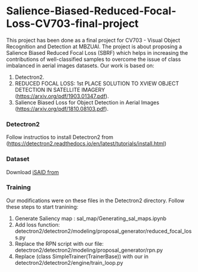 # Salience-Biased-Reduced-Focal-Loss-CV703-final-project

This project has been done as a final project for CV703 - Visual Object Recognition and Detection at MBZUAI. The project is about proposing a Salience Biased Reduced Focal Loss (SBRF) which helps in increasing the contributions of well-classified samples to overcome the issue of class imbalanced in aerial images datasets. Our work is based on:

1. Detectron2.
2. REDUCED FOCAL LOSS: 1st PLACE SOLUTION TO XVIEW OBJECT DETECTION IN SATELLITE IMAGERY (https://arxiv.org/pdf/1903.01347.pdf).
3. Salience Biased Loss for Object Detection in Aerial Images (https://arxiv.org/pdf/1810.08103.pdf).

### Detectron2
Follow instructios to install Detectron2 from (https://detectron2.readthedocs.io/en/latest/tutorials/install.html)

### Dataset
Download [iSAID from](https://captain-whu.github.io/iSAID/dataset.html)

### Training 
Our modifications were on these files in the Detectron2 directory. Follow these steps to start tranining:

1. Generate Saliency map : sal_map/Generating_sal_maps.ipynb
2. Add loss function: detectron2/detectron2/modeling/proposal_generator/reduced_focal_loss.py
3. Replace the RPN script with our file: detectron2/detectron2/modeling/proposal_generator/rpn.py
4. Replace (class SimpleTrainer(TrainerBase)) with our in detectron2/detectron2/engine/train_loop.py
